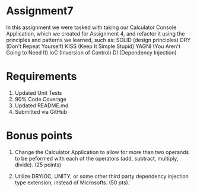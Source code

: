 # Assignment7

In this assignment we were tasked with taking our Calculator Console Application, which we created for Assignment 4, and refactor it using the principles and patterns we learned, such as: 
SOLID (design principles)
DRY (Don't Repeat Yourself)
KISS (Keep It Simple Stupid)
YAGNI (You Aren't Going to Need It)
IoC (Inversion of Control)
DI (Dependency Injection)

# Requirements

1) Updated Unit Tests
2) 90% Code Coverage
3) Updated README.md
4) Submitted via GitHub

# Bonus points

1) Change the Calculator Application to allow for more than two operands to be peformed with each of the operators (add, subtract, multiply, divide). (25 points)

2) Utilize DRYIOC, UNITY, or some other third party dependency injection type extension, instead of Microsofts. (50 pts). 

 
